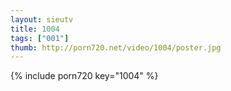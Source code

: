 ```yaml
--- 
layout: sieutv
title: 1004
tags: ["001"]
thumb: http://porn720.net/video/1004/poster.jpg
---
```

{% include porn720 key="1004" %} 
